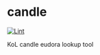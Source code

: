 # candle

[![Lint](https://github.com/pastelmind/candle/actions/workflows/build.yml/badge.svg)](https://github.com/pastelmind/candle/actions/workflows/build.yml)

KoL candle eudora lookup tool
